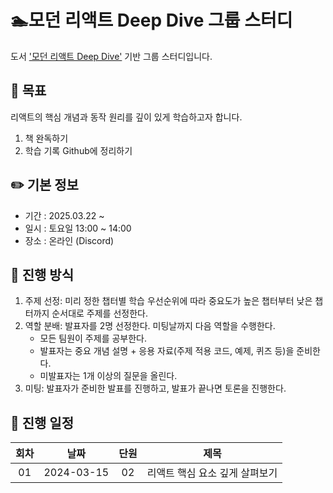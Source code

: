 # 🏊모던 리액트 Deep Dive 그룹 스터디

도서 ['모던 리액트 Deep Dive'](https://wikibook.co.kr/react-deep-dive/) 기반 그룹 스터디입니다.

## 🎯 목표

리액트의 핵심 개념과 동작 원리를 깊이 있게 학습하고자 합니다.

 1. 책 완독하기
 2. 학습 기록 Github에 정리하기

## ✏️ 기본 정보

- 기간 : 2025.03.22 ~
- 일시 : 토요일 13:00 ~ 14:00
- 장소 : 온라인 (Discord)

## 🔄 진행 방식

 1. 주제 선정: 미리 정한 챕터별 학습 우선순위에 따라 중요도가 높은 챕터부터 낮은 챕터까지 순서대로 주제를 선정한다.
 2. 역할 분배: 발표자를 2명 선정한다. 미팅날까지 다음 역할을 수행한다.
    - 모든 팀원이 주제를 공부한다.
    - 발표자는 중요 개념 설명 + 응용 자료(주제 적용 코드, 예제, 퀴즈 등)을 준비한다.
    - 미발표자는 1개 이상의 질문을 올린다.
 3. 미팅: 발표자가 준비한 발표를 진행하고, 발표가 끝나면 토론을 진행한다.

## 📆 진행 일정

| 회차 | 날짜 | 단원 | 제목 |
|:--:|:------:|:------:|:------:|
| 01 | 2024-03-15 | 02 | 리액트 핵심 요소 깊게 살펴보기 |
